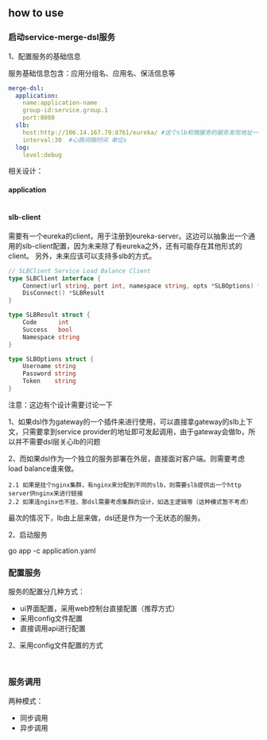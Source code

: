 ## how to use

### 启动service-merge-dsl服务

1、配置服务的基础信息

服务基础信息包含：应用分组名、应用名、保活信息等

```yaml
merge-dsl:
  application:
    name:application-name
    group-id:service.group.1
    port:8080
  slb:
    host:http://106.14.167.79:8761/eureka/ #这个slb和微服务的服务发现地址一致
    interval:30  #心跳间隔时间 单位s
  log:
    level:debug
```

相关设计：

#### application


```go

```


#### slb-client

需要有一个eureka的client，用于注册到eureka-server。这边可以抽象出一个通用的slb-client配置，因为未来除了有eureka之外，还有可能存在其他形式的client。
另外，未来应该可以支持多slb的方式。

```go
// SLBClient Service Load Balance Client
type SLBClient interface {
    Connect(url string, port int, namespace string, opts *SLBOptions) *SLBResult
    DisConnect() *SLBResult
}

type SLBResult struct {
    Code      int
    Success   bool
    Namespace string
}

type SLBOptions struct {
    Username string
    Password string
    Token    string
}
```

注意：这边有个设计需要讨论一下

1、如果dsl作为gateway的一个插件来进行使用，可以直接拿gateway的slb上下文，只需要拿到service provider的地址即可发起调用，由于gateway会做lb，所以并不需要dsl层关心lb的问题

2、而如果dsl作为一个独立的服务部署在外层，直接面对客户端。则需要考虑load balance谁来做。

    2.1 如果是挂个nginx集群，有nginx来分配到不同的slb，则需要slb提供出一个http server供nginx来进行链接
    2.2 如果连nginx也不挂，那dsl需要考虑集群的设计，如选主逻辑等（这种模式暂不考虑）

最次的情况下，lb由上层来做，dsl还是作为一个无状态的服务。

2、启动服务

go app -c application.yaml

### 配置服务

服务的配置分几种方式：

* ui界面配置，采用web控制台直接配置（推荐方式）
* 采用config文件配置
* 直接调用api进行配置


2、采用config文件配置的方式

```config
    
```

### 服务调用

两种模式：

* 同步调用
* 异步调用